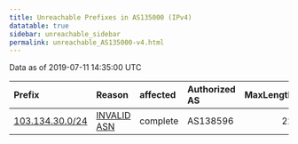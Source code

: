 ```yaml
---
title: Unreachable Prefixes in AS135000 (IPv4)
datatable: true
sidebar: unreachable_sidebar
permalink: unreachable_AS135000-v4.html
---
```


Data as of 2019-07-11 14:35:00 UTC


<div class="datatable-begin"></div>

| Prefix                                                   | Reason                                                                                                  | affected   | Authorized AS   |   MaxLength | Anchor                                       |   unreachable /24s |
|:---------------------------------------------------------|:--------------------------------------------------------------------------------------------------------|:-----------|:----------------|------------:|:---------------------------------------------|-------------------:|
| [103.134.30.0/24](https://stat.ripe.net/103.134.30.0/24) | [INVALID ASN](https://rpki-validator.ripe.net/announcement-preview?asn=AS135000&prefix=103.134.30.0/24) | complete   | AS138596        |          22 | [APNIC](unreachable_APNIC_RPKI_Root-v4.html) |                  1 |

<div class="datatable-end"></div>